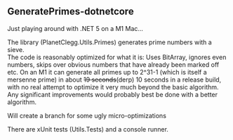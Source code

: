 ## GeneratePrimes-dotnetcore

Just playing around with .NET 5 on a M1 Mac...

The library (PlanetClegg.Utils.Primes) generates prime numbers with a sieve.  
The code is reasonably optimized for what it is:  Uses BitArray, ignores even 
numbers, skips over obvious numbers that have already been marked off etc. 
On an M1 it can generate all primes up to 2^31-1 (which is itself a mersenne prime)
in about ~~19 seconds~~(derp) 10 seconds in a release build, 
with no real attempt to optimize it very much beyond the basic 
algorithm.  Any significant improvements would probably best be done with a better 
algorithm.

Will create a branch for some ugly micro-optimizations

There are xUnit tests (Utils.Tests) and a console runner.  

